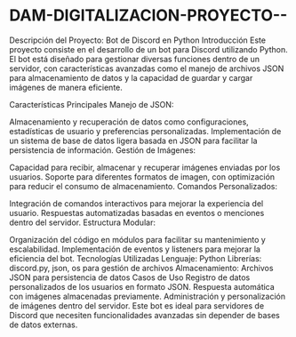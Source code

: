 # DAM-DIGITALIZACION-PROYECTO--
Descripción del Proyecto: Bot de Discord en Python
Introducción
Este proyecto consiste en el desarrollo de un bot para Discord utilizando Python. El bot está diseñado para gestionar diversas funciones dentro de un servidor, con características avanzadas como el manejo de archivos JSON para almacenamiento de datos y la capacidad de guardar y cargar imágenes de manera eficiente.

Características Principales
Manejo de JSON:

Almacenamiento y recuperación de datos como configuraciones, estadísticas de usuario y preferencias personalizadas.
Implementación de un sistema de base de datos ligera basada en JSON para facilitar la persistencia de información.
Gestión de Imágenes:

Capacidad para recibir, almacenar y recuperar imágenes enviadas por los usuarios.
Soporte para diferentes formatos de imagen, con optimización para reducir el consumo de almacenamiento.
Comandos Personalizados:

Integración de comandos interactivos para mejorar la experiencia del usuario.
Respuestas automatizadas basadas en eventos o menciones dentro del servidor.
Estructura Modular:

Organización del código en módulos para facilitar su mantenimiento y escalabilidad.
Implementación de eventos y listeners para mejorar la eficiencia del bot.
Tecnologías Utilizadas
Lenguaje: Python
Librerías: discord.py, json, os para gestión de archivos
Almacenamiento: Archivos JSON para persistencia de datos
Casos de Uso
Registro de datos personalizados de los usuarios en formato JSON.
Respuesta automática con imágenes almacenadas previamente.
Administración y personalización de imágenes dentro del servidor.
Este bot es ideal para servidores de Discord que necesiten funcionalidades avanzadas sin depender de bases de datos externas.

